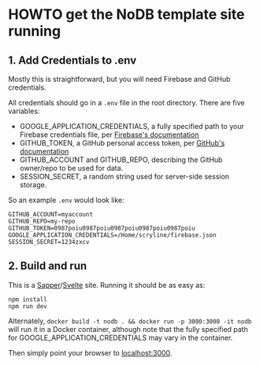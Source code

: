 # HOWTO get the NoDB template site running

## 1. Add Credentials to .env

Mostly this is straightforward, but you will need Firebase and GitHub credentials.

All credentials should go in a `.env` file in the root directory. There are five variables:

* GOOGLE_APPLICATION_CREDENTIALS, a fully specified path to your Firebase
credentials file, per [Firebase's documentation](https://firebase.google.com/docs/admin/setup)
* GITHUB_TOKEN, a GitHub personal access token, per [GitHub's documentation](https://docs.github.com/en/free-pro-team@latest/github/authenticating-to-github/creating-a-personal-access-token)
* GITHUB_ACCOUNT and GITHUB_REPO, describing the GitHub owner/repo to be used for data.
* SESSION_SECRET, a random string used for server-side session storage.

So an example `.env` would look like:

```
GITHUB_ACCOUNT=myaccount
GITHUB_REPO=my-repo
GITHUB_TOKEN=0987poiu0987poiu0987poiu0987poiu0987poiu
GOOGLE_APPLICATION_CREDENTIALS=/Home/scryline/firebase.json
SESSION_SECRET=1234zxcv
```

## 2. Build and run

This is a [Sapper](https://sapper.svelte.dev/)/[Svelte](https://svelte.dev/) site. Running it should be as easy as:

```
npm install
npm run dev
```

Alternately, `docker build -t nodb . && docker run -p 3000:3000 -it nodb` will run it in a Docker container,
although note that the fully specified path for GOOGLE_APPLICATION_CREDENTIALS may vary in the container.

Then simply point your browser to [localhost:3000](http://localhost:3000).
